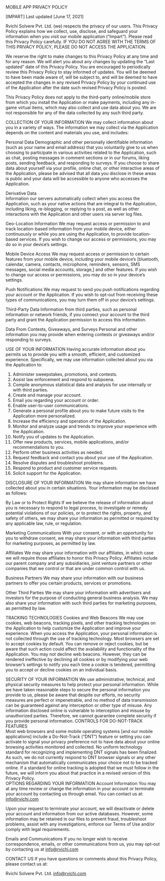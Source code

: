 MOBILE APP PRIVACY POLICY 

[IMPART]
Last updated [June 17, 2021]

Rvichi Solvere Pvt. Ltd. (we) respects the privacy of our users. This Privacy Policy explains how we collect, use, disclose, and safeguard your information when you visit our mobile application (“Impart”).   Please read this Privacy Policy carefully.  IF YOU DO NOT AGREE WITH THE TERMS OF THIS PRIVACY POLICY, PLEASE DO NOT ACCESS THE APPLICATION. 

We reserve the right to make changes to this Privacy Policy at any time and for any reason.  We will alert you about any changes by updating the “Last updated” date of this Privacy Policy.  You are encouraged to periodically review this Privacy Policy to stay informed of updates. You will be deemed to have been made aware of, will be subject to, and will be deemed to have accepted the changes in any revised Privacy Policy by your continued use of the Application after the date such revised Privacy Policy is posted.  

This Privacy Policy does not apply to the third-party online/mobile store from which you install the Application or make payments, including any in-game virtual items, which may also collect and use data about you.  We are not responsible for any of the data collected by any such third party. 

COLLECTION OF YOUR INFORMATION
We may collect information about you in a variety of ways.  The information we may collect via the Application depends on the content and materials you use, and includes:  

Personal Data 
Demographic and other personally identifiable information (such as your name and email address) that you voluntarily give to us when choosing to participate in various activities related to the Application, such as chat, posting messages in comment sections or in our forums, liking posts, sending feedback, and responding to surveys.  If you choose to share data about yourself via your profile, online chat, or other interactive areas of the Application, please be advised that all data you disclose in these areas is public and your data will be accessible to anyone who accesses the Application.

Derivative Data  
Information our servers automatically collect when you access the Application, such as your native actions that are integral to the Application, including liking, re-blogging, or replying to a post, as well as other interactions with the Application and other users via server log files.  

Geo-Location Information 
We may request access or permission to and track location-based information from your mobile device, either continuously or while you are using the Application, to provide location-based services. If you wish to change our access or permissions, you may do so in your device’s settings.

Mobile Device Access 
We may request access or permission to certain features from your mobile device, including your mobile device’s [bluetooth, calendar, camera, contacts, microphone, reminders, sensors, SMS messages, social media accounts, storage,] and other features. If you wish to change our access or permissions, you may do so in your device’s settings.

Push Notifications 
We may request to send you push notifications regarding your account or the Application. If you wish to opt-out from receiving these types of communications, you may turn them off in your device’s settings.

Third-Party Data 
Information from third parties, such as personal information or network friends, if you connect your account to the third party and grant the Application permission to access this information.

Data From Contests, Giveaways, and Surveys 
Personal and other information you may provide when entering contests or giveaways and/or responding to surveys.

USE OF YOUR INFORMATION
Having accurate information about you permits us to provide you with a smooth, efficient, and customized experience.  Specifically, we may use information collected about you via the Application to: 

1.	Administer sweepstakes, promotions, and contests. 
2.	Assist law enforcement and respond to subpoena.
3.	Compile anonymous statistical data and analysis for use internally or with third parties. 
4.	Create and manage your account.
5.	Email you regarding your account or order.
6.	Enable user-to-user communications.
7.	Generate a personal profile about you to make future visits to the Application more personalized.
8.	Increase the efficiency and operation of the Application.
9.	Monitor and analyze usage and trends to improve your experience with the Application.
10.	Notify you of updates to the Application.
11.	Offer new products, services, mobile applications, and/or recommendations to you.
12.	Perform other business activities as needed.
13.	Request feedback and contact you about your use of the Application. 
14.	Resolve disputes and troubleshoot problems.
15.	Respond to product and customer service requests.
16.	Solicit support for the Application.

DISCLOSURE OF YOUR INFORMATION
We may share information we have collected about you in certain situations. Your information may be disclosed as follows: 

By Law or to Protect Rights 
If we believe the release of information about you is necessary to respond to legal process, to investigate or remedy potential violations of our policies, or to protect the rights, property, and safety of others, we may share your information as permitted or required by any applicable law, rule, or regulation.

Marketing Communications
With your consent, or with an opportunity for you to withdraw consent, we may share your information with third parties for marketing purposes, as permitted by law.

 
Affiliates 
We may share your information with our affiliates, in which case we will require those affiliates to honor this Privacy Policy. Affiliates include our parent company and any subsidiaries, joint venture partners or other companies that we control or that are under common control with us.

Business Partners 
We may share your information with our business partners to offer you certain products, services or promotions. 

Other Third Parties
We may share your information with advertisers and investors for the purpose of conducting general business analysis. We may also share your information with such third parties for marketing purposes, as permitted by law. 

TRACKING TECHNOLOGIES
Cookies and Web Beacons
We may use cookies, web beacons, tracking pixels, and other tracking technologies on the Application to help customize the Application and improve your experience. When you access the Application, your personal information is not collected through the use of tracking technology. Most browsers are set to accept cookies by default. You can remove or reject cookies, but be aware that such action could affect the availability and functionality of the Application. You may not decline web beacons. However, they can be rendered ineffective by declining all cookies or by modifying your web browser’s settings to notify you each time a cookie is tendered, permitting you to accept or decline cookies on an individual basis.

SECURITY OF YOUR INFORMATION
We use administrative, technical, and physical security measures to help protect your personal information.  While we have taken reasonable steps to secure the personal information you provide to us, please be aware that despite our efforts, no security measures are perfect or impenetrable, and no method of data transmission can be guaranteed against any interception or other type of misuse.  Any information disclosed online is vulnerable to interception and misuse by unauthorized parties.  Therefore, we cannot guarantee complete security if you provide personal information.
CONTROLS FOR DO-NOT-TRACK FEATURES  
Most web browsers and some mobile operating systems [and our mobile applications] include a Do-Not-Track (“DNT”) feature or setting you can activate to signal your privacy preference not to have data about your online browsing activities monitored and collected.  No uniform technology standard for recognizing and implementing DNT signals has been finalized. As such, we do not currently respond to DNT browser signals or any other mechanism that automatically communicates your choice not to be tracked online.  If a standard for online tracking is adopted that we must follow in the future, we will inform you about that practice in a revised version of this Privacy Policy.  
OPTIONS REGARDING YOUR INFORMATION
Account Information
You may at any time review or change the information in your account or terminate your account by contacting us through email. You can contact us at: info@rvichi.com 

Upon your request to terminate your account, we will deactivate or delete your account and information from our active databases. However, some information may be retained in our files to prevent fraud, troubleshoot problems, assist with any investigations, enforce our Terms of Use and/or comply with legal requirements.

Emails and Communications
If you no longer wish to receive correspondence, emails, or other communications from us, you may opt-out by contacting us at info@rvichi.com 

CONTACT US
If you have questions or comments about this Privacy Policy, please contact us at:

Rvichi Solvere Pvt. Ltd.
info@rvichi.com 


                                                                                                                               


